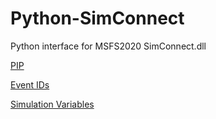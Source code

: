 # Python-SimConnect

Python interface for MSFS2020 SimConnect.dll

[PIP](https://pypi.org/project/SimConnect)

[Event IDs](https://docs.microsoft.com/en-us/previous-versions/microsoft-esp/cc526980(v=msdn.10))

[Simulation Variables](https://docs.microsoft.com/en-us/previous-versions/microsoft-esp/cc526981(v=msdn.10))
